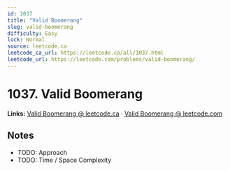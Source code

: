 ```yaml
--- 
id: 1037
title: "Valid Boomerang"
slug: valid-boomerang
difficulty: Easy
lock: Normal
source: leetcode.ca
leetcode_ca_url: https://leetcode.ca/all/1037.html
leetcode_url: https://leetcode.com/problems/valid-boomerang/
---
```


# 1037. Valid Boomerang

**Links:** [Valid Boomerang @ leetcode.ca](https://leetcode.ca/all/1037.html) · [Valid Boomerang @ leetcode.com](https://leetcode.com/problems/valid-boomerang/)

## Notes
- TODO: Approach
- TODO: Time / Space Complexity

